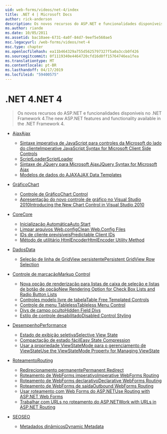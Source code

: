 ```yaml
---
uid: web-forms/videos/net-4/index
title: .NET 4 | Microsoft Docs
author: rick-anderson
description: Os novos recursos do ASP.NET e funcionalidades disponíveis no .NET Framework 4.
ms.author: riande
ms.date: 10/05/2011
ms.assetid: bac10aee-6731-4a0f-84d7-9eef5e560ae5
msc.legacyurl: /web-forms/videos/net-4
msc.type: chapter
ms.openlocfilehash: ea11b464329a755d5625797327f5a0a3ccb0f426
ms.sourcegitcommit: 0f1119340e4464720cfd16d0ff15764746ea1fea
ms.translationtype: MT
ms.contentlocale: pt-BR
ms.lasthandoff: 04/17/2019
ms.locfileid: "59400575"
---
```

# <a name="net-4"></a><span data-ttu-id="9f197-103">.NET 4</span><span class="sxs-lookup"><span data-stu-id="9f197-103">.NET 4</span></span>

> <span data-ttu-id="9f197-104">Os novos recursos do ASP.NET e funcionalidades disponíveis no .NET Framework 4.</span><span class="sxs-lookup"><span data-stu-id="9f197-104">The new ASP.NET features and functionality available in the .NET Framework 4.</span></span>


- [<span data-ttu-id="9f197-105">Ajax</span><span class="sxs-lookup"><span data-stu-id="9f197-105">Ajax</span></span>](ajax/index.md)

    - [<span data-ttu-id="9f197-106">Sintaxe imperativa de JavaScript para controles da Microsoft do lado do cliente</span><span class="sxs-lookup"><span data-stu-id="9f197-106">Imperative JavaScript Syntax for Microsoft Client Side Controls</span></span>](ajax/aspnet-4-quick-hit-imperative-javascript-syntax-for-microsoft-client-side-controls.md)
    - [<span data-ttu-id="9f197-107">ScriptLoader</span><span class="sxs-lookup"><span data-stu-id="9f197-107">ScriptLoader</span></span>](ajax/aspnet-4-quick-hit-the-scriptloader.md)
    - [<span data-ttu-id="9f197-108">Sintaxe de JQuery para Microsoft Ajax</span><span class="sxs-lookup"><span data-stu-id="9f197-108">JQuery Syntax for Microsoft Ajax</span></span>](ajax/aspnet-4-quick-hit-jquery-syntax-for-microsoft-ajax.md)
    - [<span data-ttu-id="9f197-109">Modelos de dados do AJAX</span><span class="sxs-lookup"><span data-stu-id="9f197-109">AJAX Data Templates</span></span>](ajax/aspnet-4-quick-hit-ajax-data-templates.md)
- [<span data-ttu-id="9f197-110">Gráfico</span><span class="sxs-lookup"><span data-stu-id="9f197-110">Chart</span></span>](chart/index.md)

    - [<span data-ttu-id="9f197-111">Controle de Gráfico</span><span class="sxs-lookup"><span data-stu-id="9f197-111">Chart Control</span></span>](chart/aspnet-4-quick-hit-chart-control.md)
    - [<span data-ttu-id="9f197-112">Apresentação do novo controle de gráfico no Visual Studio 2010</span><span class="sxs-lookup"><span data-stu-id="9f197-112">Introducing the New Chart Control in Visual Studio 2010</span></span>](chart/aspnet-4-how-do-i-introducing-the-new-chart-control-in-visual-studio-2010.md)
- [<span data-ttu-id="9f197-113">Core</span><span class="sxs-lookup"><span data-stu-id="9f197-113">Core</span></span>](core/index.md)

    - [<span data-ttu-id="9f197-114">Inicialização Automática</span><span class="sxs-lookup"><span data-stu-id="9f197-114">Auto Start</span></span>](core/aspnet-4-quick-hit-auto-start.md)
    - [<span data-ttu-id="9f197-115">Limpar arquivos Web.config</span><span class="sxs-lookup"><span data-stu-id="9f197-115">Clean Web.Config Files</span></span>](core/aspnet-4-quick-hit-clean-webconfig-files.md)
    - [<span data-ttu-id="9f197-116">IDs de cliente previsíveis</span><span class="sxs-lookup"><span data-stu-id="9f197-116">Predictable Client IDs</span></span>](core/aspnet-4-quick-hit-predictable-client-ids.md)
    - [<span data-ttu-id="9f197-117">Método de utilitário HtmlEncoder</span><span class="sxs-lookup"><span data-stu-id="9f197-117">HtmlEncoder Utility Method</span></span>](core/aspnet-4-quick-hit-the-htmlencoder-utility-method.md)
- [<span data-ttu-id="9f197-118">Dados</span><span class="sxs-lookup"><span data-stu-id="9f197-118">Data</span></span>](data/index.md)

    - [<span data-ttu-id="9f197-119">Seleção de linha de GridView persistente</span><span class="sxs-lookup"><span data-stu-id="9f197-119">Persistent GridView Row Selection</span></span>](data/aspnet-4-quick-hit-persistent-gridview-row-selection.md)
- [<span data-ttu-id="9f197-120">Controle de marcação</span><span class="sxs-lookup"><span data-stu-id="9f197-120">Markup Control</span></span>](markup-control/index.md)

    - [<span data-ttu-id="9f197-121">Nova opção de renderização para listas de caixa de seleção e listas de botão de opção</span><span class="sxs-lookup"><span data-stu-id="9f197-121">New Rendering Option for Check Box Lists and Radio Button Lists</span></span>](markup-control/aspnet-4-quick-hit-new-rendering-option-for-check-box-lists-and-radio-button-lists.md)
    - [<span data-ttu-id="9f197-122">Controles modelo livre de tabela</span><span class="sxs-lookup"><span data-stu-id="9f197-122">Table Free Templated Controls</span></span>](markup-control/aspnet-4-quick-hit-table-free-templated-controls.md)
    - [<span data-ttu-id="9f197-123">Controle de menu Tableless</span><span class="sxs-lookup"><span data-stu-id="9f197-123">Tableless Menu Control</span></span>](markup-control/aspnet-4-quick-hit-tableless-menu-control.md)
    - [<span data-ttu-id="9f197-124">Divs de campo oculto</span><span class="sxs-lookup"><span data-stu-id="9f197-124">Hidden Field Divs</span></span>](markup-control/aspnet-4-quick-hit-hidden-field-divs.md)
    - [<span data-ttu-id="9f197-125">Estilo de controle desabilitado</span><span class="sxs-lookup"><span data-stu-id="9f197-125">Disabled Control Styling</span></span>](markup-control/aspnet-4-quick-hit-disabled-control-styling.md)
- [<span data-ttu-id="9f197-126">Desempenho</span><span class="sxs-lookup"><span data-stu-id="9f197-126">Performance</span></span>](performance/index.md)

    - [<span data-ttu-id="9f197-127">Estado de exibição seletiva</span><span class="sxs-lookup"><span data-stu-id="9f197-127">Selective View State</span></span>](performance/aspnet-4-quick-hit-selective-view-state.md)
    - [<span data-ttu-id="9f197-128">Compactação de estado fácil</span><span class="sxs-lookup"><span data-stu-id="9f197-128">Easy State Compression</span></span>](performance/aspnet-4-quick-hit-easy-state-compression.md)
    - [<span data-ttu-id="9f197-129">Usar a propriedade ViewStateMode para o gerenciamento de ViewState</span><span class="sxs-lookup"><span data-stu-id="9f197-129">Use the ViewStateMode Property for Managing ViewState</span></span>](performance/how-do-i-use-the-viewstatemode-property-for-managing-viewstate.md)
- [<span data-ttu-id="9f197-130">Roteamento</span><span class="sxs-lookup"><span data-stu-id="9f197-130">Routing</span></span>](routing/index.md)

    - [<span data-ttu-id="9f197-131">Redirecionamento permanente</span><span class="sxs-lookup"><span data-stu-id="9f197-131">Permanent Redirect</span></span>](routing/aspnet-4-quick-hit-permanent-redirect.md)
    - [<span data-ttu-id="9f197-132">Roteamento de WebForms imperativo</span><span class="sxs-lookup"><span data-stu-id="9f197-132">Imperative WebForms Routing</span></span>](routing/aspnet-4-quick-hit-imperative-webforms-routing.md)
    - [<span data-ttu-id="9f197-133">Roteamento de WebForms declarativo</span><span class="sxs-lookup"><span data-stu-id="9f197-133">Declarative WebForms Routing</span></span>](routing/aspnet-4-quick-hit-declarative-webforms-routing.md)
    - [<span data-ttu-id="9f197-134">Roteamento de WebForms de saída</span><span class="sxs-lookup"><span data-stu-id="9f197-134">Outbound WebForms Routing</span></span>](routing/aspnet-4-quick-hit-outbound-webforms-routing.md)
    - [<span data-ttu-id="9f197-135">Usar roteamento com Web Forms do ASP.NET</span><span class="sxs-lookup"><span data-stu-id="9f197-135">Use Routing with ASP.NET Web Forms</span></span>](routing/how-do-i-use-routing-with-aspnet-web-forms.md)
    - [<span data-ttu-id="9f197-136">Trabalhar com URLs no roteamento do ASP.NET</span><span class="sxs-lookup"><span data-stu-id="9f197-136">Work with URLs in ASP.NET Routing</span></span>](routing/how-do-i-work-with-urls-in-aspnet-routing.md)
- [<span data-ttu-id="9f197-137">SEO</span><span class="sxs-lookup"><span data-stu-id="9f197-137">SEO</span></span>](seo/index.md)

    - [<span data-ttu-id="9f197-138">Metadados dinâmicos</span><span class="sxs-lookup"><span data-stu-id="9f197-138">Dynamic Metadata</span></span>](seo/aspnet-4-quick-hit-dynamic-metadata.md)
